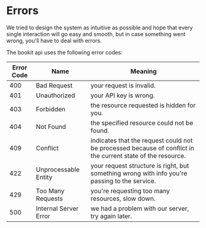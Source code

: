 # Errors

<aside class="notice">
We tried to design the system as intuitive as possible and hope that every single interaction will go easy and smooth, but in case something went wrong, you'll have to deal with errors.
</aside>

The bookit api uses the following error codes:


Error Code | Name | Meaning
---------- | ------- | ------
400 | Bad Request | your request is invalid.
401 | Unauthorized | your API key is wrong.
403 | Forbidden | the resource requested is hidden for you.
404 | Not Found | the specified resource could not be found.
409 | Conflict | indicates that the request could not be processed because of conflict in the current state of the resource.
422 | Unprocessable Entity | your request structure is right, but something wrong with info you're passing to the service.
429 | Too Many Requests | you're requesting too many resources, slow down.
500 | Internal Server Error | we had a problem with our server, try again later.